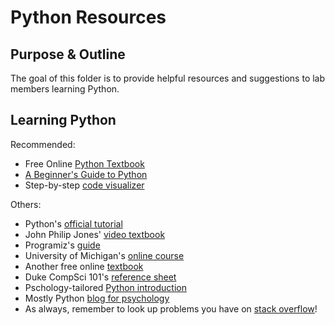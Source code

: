 # Python Resources

##  Purpose & Outline

The goal of this folder is to provide helpful resources and suggestions to lab members learning Python.

## Learning Python

Recommended:
* Free Online [Python Textbook](https://runestone.academy/runestone/books/published/pythonds/index.html)
* [A Beginner's Guide to Python](https://en.wikibooks.org/wiki/A_Beginner%27s_Python_Tutorial)
* Step-by-step [code visualizer](http://www.pythontutor.com)

Others:
* Python's [official tutorial](https://docs.python.org/3/tutorial/index.html)
* John Philip Jones' [video textbook](http://www.pythonbytesize.com/)
* Programiz's [guide](https://www.programiz.com/python-programming)
* University of Michigan's [online course](https://www.futurelearn.com/courses/programming-for-everybody-python)
* Another free online [textbook](https://python.swaroopch.com/)
* Duke CompSci 101's [reference sheet](https://www2.cs.duke.edu/courses/spring17/compsci101/resources/finalreference.php)
* Pschology-tailored [Python introduction](http://www.djmannion.net/psych_programming/)
* Mostly Python [blog for psychology](https://www.marsja.se/)
* As always, remember to look up problems you have on [stack overflow](https://stackoverflow.com/)!
